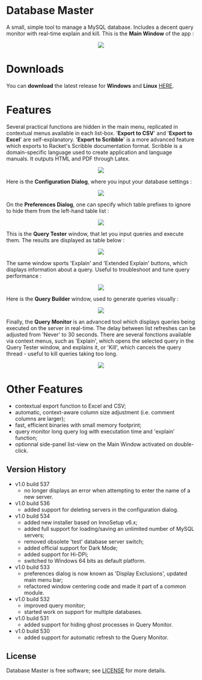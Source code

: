 # Database Master

A small, simple tool to manage a MySQL database. Includes a decent query monitor with real-time explain and kill.
This is the <b>Main Window</b> of the app :

<p align="center"><img src="Screenshots/MainWindow.PNG"></p>

# Downloads

You can <b>download</b> the latest release for <b>Windows</b> and <b>Linux</b> [HERE](https://github.com/DexterLagan/database-master/releases).

# Features

Several practical functions are hidden in the main menu, replicated in contextual menus available in each list-box. '<b>Export to CSV</b>' and '<b>Export to Excel</b>' are self-explanatory. '<b>Export to Scribble</b>' is a more advanced feature which exports to Racket's Scribble documentation format. Scribble is a domain-specific language used to create application and language manuals. It outputs HTML and PDF through Latex.

<p align="center"><img src="Screenshots/Export-Options.PNG"></p>

Here is the <b>Configuration Dialog</b>, where you input your database settings :

<p align="center"><img src="Screenshots/Settings.PNG"></p>

On the <b>Preferences Dialog</b>, one can specify which table prefixes to ignore to hide them from the left-hand table list :

<p align="center"><img src="Screenshots/Preferences.PNG"></p>

This is the <b>Query Tester</b> window, that let you input queries and execute them. The results are displayed as table below :

<p align="center"><img src="Screenshots/QueryTester.PNG"></p>

The same window sports 'Explain' and 'Extended Explain' buttons, which displays information about a query. Useful to troubleshoot and tune query performance :

<p align="center"><img src="Screenshots/Explain.PNG"></p>

Here is the <b>Query Builder</b> window, used to generate queries visually :

<p align="center"><img src="Screenshots/QueryBuilder.PNG"></p>

Finally, the <b>Query Monitor</b> is an advanced tool which displays queries being executed on the server in real-time. The delay between list refreshes can be adjusted from 'Never' to 30 seconds. There are several fonctions available via context menus, such as 'Explain', which opens the selected query in the Query Tester window, and explains it, or 'Kill', which cancels the query thread - useful to kill queries taking too long.

<p align="center"><img src="Screenshots/QueryMonitor.PNG"></p>

# Other Features

- contextual export function to Excel and CSV;
- automatic, context-aware column size adjustment (i.e. comment columns are larger);
- fast, efficient binaries with small memory footprint;
- query monitor long query log with executation time and 'explain' function;
- optionnal side-panel list-view on the Main Window activated on double-click.

## Version History
- v1.0 build 537
  - no longer displays an error when attempting to enter the name of a new server.
- v1.0 build 536
  - added support for deleting servers in the configuration dialog.
- v1.0 build 534
  - added new installer based on InnoSetup v6.x;
  - added full support for loading/saving an unlimited number of MySQL servers;
  - removed obsolete 'test' database server switch;
  - added official support for Dark Mode;
  - added support for Hi-DPi;
  - switched to Windows 64 bits as default platform.
- v1.0 build 533
  - preferences dialog is now known as 'Display Exclusions', updated main menu bar;
  - refactored window centering code and made it part of a common module.
- v1.0 build 532
  - improved query monitor;
  - started work on support for multiple databases.
- v1.0 build 531
  - added support for hiding ghost processes in Query Monitor.
- v1.0 build 530
  - added support for automatic refresh to the Query Monitor.

## License

Database Master is free software; see [LICENSE](https://github.com/DexterLagan/database-master/blob/main/LICENSE) for more details.
